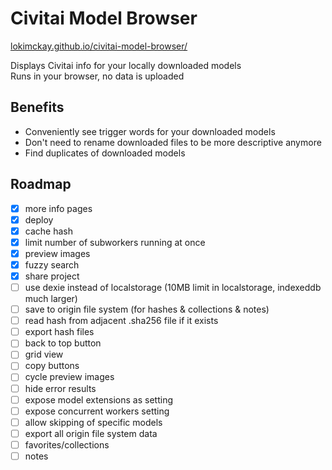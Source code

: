# Civitai Model Browser

[lokimckay.github.io/civitai-model-browser/](https://lokimckay.github.io/civitai-model-browser/)

Displays Civitai info for your locally downloaded models  
Runs in your browser, no data is uploaded

## Benefits

- Conveniently see trigger words for your downloaded models
- Don't need to rename downloaded files to be more descriptive anymore
- Find duplicates of downloaded models

## Roadmap

- [x] more info pages
- [x] deploy
- [x] cache hash
- [x] limit number of subworkers running at once
- [x] preview images
- [x] fuzzy search
- [x] share project
- [ ] use dexie instead of localstorage (10MB limit in localstorage, indexeddb much larger)
- [ ] save to origin file system (for hashes & collections & notes)
- [ ] read hash from adjacent .sha256 file if it exists
- [ ] export hash files
- [ ] back to top button
- [ ] grid view
- [ ] copy buttons
- [ ] cycle preview images
- [ ] hide error results
- [ ] expose model extensions as setting
- [ ] expose concurrent workers setting
- [ ] allow skipping of specific models
- [ ] export all origin file system data
- [ ] favorites/collections
- [ ] notes
